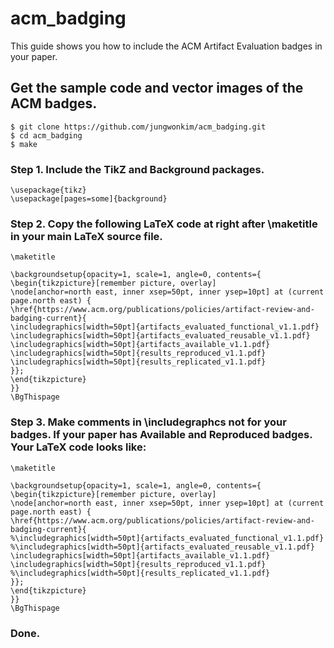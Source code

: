 # acm_badging
This guide shows you how to include the ACM Artifact Evaluation badges in your paper.

## Get the sample code and vector images of the ACM badges.
    $ git clone https://github.com/jungwonkim/acm_badging.git
    $ cd acm_badging
    $ make

### Step 1. Include the TikZ and Background packages.
    \usepackage{tikz}
    \usepackage[pages=some]{background}

### Step 2. Copy the following LaTeX code at right after \maketitle in your main LaTeX source file.
    \maketitle

    \backgroundsetup{opacity=1, scale=1, angle=0, contents={
    \begin{tikzpicture}[remember picture, overlay]
    \node[anchor=north east, inner xsep=50pt, inner ysep=10pt] at (current page.north east) {
    \href{https://www.acm.org/publications/policies/artifact-review-and-badging-current}{
    \includegraphics[width=50pt]{artifacts_evaluated_functional_v1.1.pdf}
    \includegraphics[width=50pt]{artifacts_evaluated_reusable_v1.1.pdf}
    \includegraphics[width=50pt]{artifacts_available_v1.1.pdf}
    \includegraphics[width=50pt]{results_reproduced_v1.1.pdf}
    \includegraphics[width=50pt]{results_replicated_v1.1.pdf}
    }};
    \end{tikzpicture}
    }}
    \BgThispage

### Step 3. Make comments in \includegraphcs not for your badges. If your paper has Available and Reproduced badges. Your LaTeX code looks like:
    \maketitle

    \backgroundsetup{opacity=1, scale=1, angle=0, contents={
    \begin{tikzpicture}[remember picture, overlay]
    \node[anchor=north east, inner xsep=50pt, inner ysep=10pt] at (current page.north east) {
    \href{https://www.acm.org/publications/policies/artifact-review-and-badging-current}{
    %\includegraphics[width=50pt]{artifacts_evaluated_functional_v1.1.pdf}
    %\includegraphics[width=50pt]{artifacts_evaluated_reusable_v1.1.pdf}
    \includegraphics[width=50pt]{artifacts_available_v1.1.pdf}
    \includegraphics[width=50pt]{results_reproduced_v1.1.pdf}
    %\includegraphics[width=50pt]{results_replicated_v1.1.pdf}
    }};
    \end{tikzpicture}
    }}
    \BgThispage
    
### Done.
